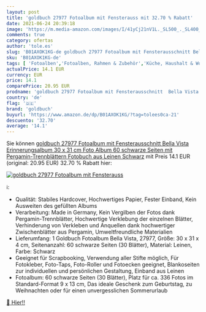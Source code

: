 ```yaml
---
layout: post
title: 'goldbuch 27977 Fotoalbum mit Fensterauss mit 32.70 % Rabatt'
date: 2021-06-24 20:39:18
image: 'https://m.media-amazon.com/images/I/41yCj21nV1L._SL500_._SL400_.jpg'
comments: true
category: ofertas
author: 'tole.es'
slug: 'B01AXOK1KG-de goldbuch 27977 Fotoalbum mit Fensterausschnitt Bella Vista...'
sku: 'B01AXOK1KG-de'
tags: [ 'Fotoalben','Fotoalben, Rahmen & Zubehör','Küche, Haushalt & Wohnen','Wohnaccessoires & Deko','goldbuch', ]
actualPrice: 14.1 EUR
currency: EUR
price: 14.1
comparePrice: 20.95 EUR
prodname: 'goldbuch 27977 Fotoalbum mit Fensterausschnitt  Bella Vista  Erinnerungsalbum 30 x 31 cm  Foto Album 60 schwarze Seiten mit Pergamin-Trennblättern  Fotobuch aus Leinen  Schwarz'
country: 'de'
flag: '🇩🇪'
brand: 'goldbuch'
buyurl: 'https://www.amazon.de/dp/B01AXOK1KG/?tag=tolees0ca-21'
descuento: '32.70'
average: '14.1'
---
```


Sie können [goldbuch 27977 Fotoalbum mit Fensterausschnitt  Bella Vista  Erinnerungsalbum 30 x 31 cm  Foto Album 60 schwarze Seiten mit Pergamin-Trennblättern  Fotobuch aus Leinen  Schwarz](https://www.amazon.de/dp/B01AXOK1KG/?tag=tolees0ca-21) mit Preis 14.1 EUR (original: 20.95 EUR) 32.70 % Rabatt hier:

[![goldbuch 27977 Fotoalbum mit Fensterauss](https://m.media-amazon.com/images/I/41yCj21nV1L._SL500_._SL400_.jpg)](https://www.amazon.de/dp/B01AXOK1KG/?tag=tolees0ca-21)

ℹ️:

- Qualität: Stabiles Hardcover, Hochwertiges Papier, Fester Einband, Kein Ausweiten des gefüllten Albums
- Verarbeitung: Made in Germany, Kein Vergilben der Fotos dank Pergamin-Trennblätter, Hochwertige Verklebung der einzelnen Blätter, Verhinderung von Verkleben und Anquellen dank hochwertiger Zwischenblätter aus Pergamin, Umweltfreundliche Materialien
- Lieferumfang: 1 Goldbuch Fotoalbum Bella Vista, 27977, Größe: 30 x 31 x 4 cm, Seitenanzahl: 60 schwarze Seiten (30 Blätter), Material: Leinen, Farbe: Schwarz
- Geeignet für Scrapbooking, Verwendung aller Stifte möglich, Für Fotokleber, Foto-Taps, Foto-Roller und Fotoecken geeignet, Blankoseiten zur individuellen und persönlichen Gestaltung, Einband aus Leinen
- Fotoalbum: 60 schwarze Seiten (30 Blätter), Platz für ca. 336 Fotos im Standard-Format 9 x 13 cm, Das ideale Geschenk zum Geburtstag, zu Weihnachten oder für einen unvergesslichen Sommerurlaub

[🛒 Hier!!](https://www.amazon.de/dp/B01AXOK1KG/?tag=tolees0ca-21)
